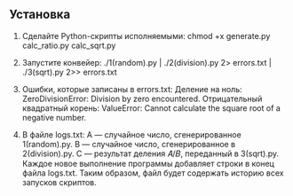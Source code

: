 ## Установка
1. Сделайте Python-скрипты исполняемыми:
   chmod +x generate.py calc_ratio.py calc_sqrt.py

2. Запустите конвейер:
./1(random).py | ./2(division).py 2> errors.txt | ./3(sqrt).py 2>> errors.txt

3. Ошибки, которые записаны в errors.txt:
Деление на ноль: ZeroDivisionError: Division by zero encountered.
Отрицательный квадратный корень: ValueError: Cannot calculate the square root of a negative number.

4. В файле logs.txt:
A — случайное число, сгенерированное 1(random).py.
B — случайное число, сгенерированное в 2(division).py.
C — результат деления 𝐴/𝐵, переданный в 3(sqrt).py.
Каждое новое выполнение программы добавляет строки в конец файла logs.txt. Таким образом, файл будет содержать историю всех запусков скриптов.
